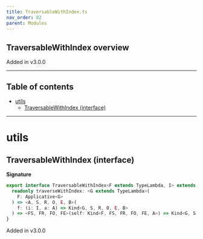 ```yaml
---
title: TraversableWithIndex.ts
nav_order: 82
parent: Modules
---
```


## TraversableWithIndex overview

Added in v3.0.0

---

<h2 class="text-delta">Table of contents</h2>

- [utils](#utils)
  - [TraversableWithIndex (interface)](#traversablewithindex-interface)

---

# utils

## TraversableWithIndex (interface)

**Signature**

```ts
export interface TraversableWithIndex<F extends TypeLambda, I> extends TypeClass<F> {
  readonly traverseWithIndex: <G extends TypeLambda>(
    F: Applicative<G>
  ) => <A, S, R, O, E, B>(
    f: (i: I, a: A) => Kind<G, S, R, O, E, B>
  ) => <FS, FR, FO, FE>(self: Kind<F, FS, FR, FO, FE, A>) => Kind<G, S, R, O, E, Kind<F, FS, FR, FO, FE, B>>
}
```

Added in v3.0.0
